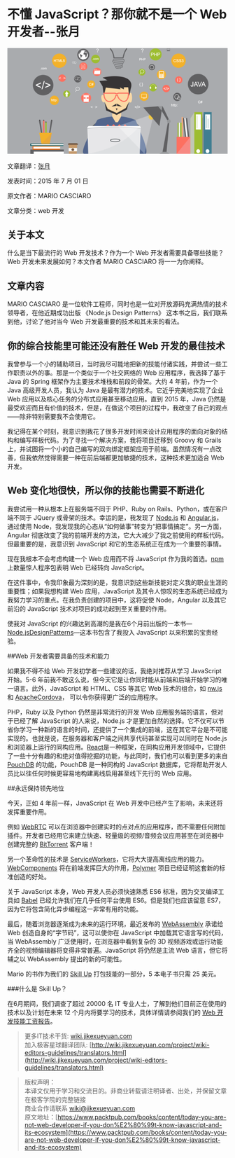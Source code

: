 # 不懂 JavaScript？那你就不是一个 Web 开发者--张月

![01](images/skill-up-blog_2.png)  

文章翻译：[张月](https://github.com/bitmoonz)  

发表时间：2015 年 7 月 01 日  

原文作者：MARIO CASCIARO  

文章分类：web 开发

## 关于本文

什么是当下最流行的 Web 开发技术？作为一个 Web 开发者需要具备哪些技能？Web 开发未来发展如何？本文作者 MARIO CASCIARO 将一一为你阐释。

## 文章内容

MARIO CASCIARO 是一位软件工程师，同时也是一位对开放源码充满热情的技术领导者，在他近期成功出版 《Node.js Design Patterns》 这本书之后，我们联系到他，讨论了他对当今 Web 开发最重要的技术和其未来的看法。

## 你的综合技能里可能还没有胜任 Web 开发的最佳技术

我曾参与一个小的辅助项目，当时我尽可能地把新的技能付诸实践，并尝试一些工作职责以外的事。那是一个类似于一个社交网络的 Web 应用程序，我选择了基于 Java 的 Spring 框架作为主要技术堆栈和前段的骨架。大约 4 年前，作为一个 Java 高级开发人员，我认为 Java 是最有潜力的技术。它近乎完美地实现了企业 Web 应用以及核心任务的分布式应用甚至移动应用。直到 2015 年，Java 仍然是最受欢迎而且有价值的技术，但是，在做这个项目的过程中，我改变了自己的观点——除非特别需要我不会使用它。

我记得在某个时刻，我意识到我花了很多开发时间来设计应用程序的面向对象的结构和编写样板代码。为了寻找一个解决方案，我将项目迁移到 Groovy 和 Grails 上，并试图将一个小的自己编写的双向绑定框架应用于前端。虽然情况有一点改善，但我依然觉得需要一种在前后端都更加敏捷的技术，这种技术更加适合 Web 开发。

## Web 变化地很快，所以你的技能也需要不断进化

我尝试用一种从根本上在服务端不同于 PHP、Ruby on Rails、Python，或在客户端不同于 JQuery 或骨架的技术。幸运的是，我发现了 [Node.js](https://nodejs.org/) 和 [Angular.js](https://angularjs.org/)，通过使用 Node，我发现我的心态从“如何做事”转变为“把事情搞定”。另一方面，Angular 彻底改变了我的前端开发的方法，它大大减少了我之前使用的样板代码。但最重要的是，我意识到 JavaScript 和它的生态系统正在成为一个重要的事情。

现在我根本不会考虑构建一个 Web 应用而不将 JavaScript 作为我的首选。[npm](https://www.npmjs.com/) 上数量惊人程序包表明 Web 已经转向 JavaScript。

在这件事中，令我印象最为深刻的是，我意识到这些新技能对定义我的职业生涯的重要性；如果我想构建 Web 应用，JavaScript 及其令人惊叹的生态系统已经成为我努力学习的重点。在我负责创建的项目中，这将促使 Node，Angular 以及其它前沿的 JavaScript 技术对项目的成功起到至关重要的作用。

使我对 JavaScript 的兴趣达到高潮的是我在6个月前出版的一本书—[Node.jsDesignPatterns](https://www.packtpub.com/web-development/nodejs-design-patterns)—这本书包含了我投入 JavaScript 以来积累的宝贵经验。

##Web 开发者需要具备的技术和能力

如果我不得不给 Web 开发初学者一些建议的话，我绝对推荐从学习 JavaScript 开始。5-6 年前我不敢这么说，但今天它是让你同时能从前端和后端开始学习的唯一语言。此外，JavaScript 和 HTML、CSS 等其它 Web 技术的组合，如 [nw.js](http://nwjs.io/) 和 [ApacheCordova](https://cordova.apache.org/)， 可以令你获得更广泛的应用程序。

PHP，Ruby 以及 Python 仍然是非常流行的开发 Web 应用服务端的语言，但对于已经了解 JavaScript 的人来说，Node.js 才是更加自然的选择。它不仅可以节省你学习一种新的语言的时间，还提供了一个集成的前端，这在其它平台是不可能实现的。也就是说，在服务器和客户端之间共享代码甚至实现可以同时在 Node.js 和浏览器上运行的同构应用。[React](http://facebook.github.io/react/)是一种框架，在同构应用开发领域中，它提供了一些十分有趣的和绝对值得挖掘的功能，与此同时，我们也可以看到更多的来自 [PouchDB](http://pouchdb.com/) 的功能，PouchDB 是一种同构的 JavaScript 数据库，它将帮助开发人员比以往任何时候更容易地构建离线启用甚至线下先行的 Web 应用。

##永远保持领先地位

今天，正如 4 年前一样，JavaScript 在 Web 开发中已经产生了影响，未来还将发挥重要作用。

例如 [WebRTC](http://www.webrtc.org/) 可以在浏览器中创建实时的点对点的应用程序，而不需要任何附加插件。开发者已经用它来建立快速、轻量级的视频/音频会议应用甚至在浏览器中创建完整的 [BitTorrent](https://github.com/feross/webtorrent) 客户端！

另一个革命性的技术是 [ServiceWorkers](http://www.html5rocks.com/en/tutorials/service-worker/introduction/)，它将大大提高离线应用的能力。[WebComponents](https://en.wikipedia.org/wiki/Web_Components) 将在前端发挥巨大的作用，[Polymer](https://www.polymer-project.org/) 项目已经证明这套新的标准创造的好处。

关于 JavaScript 本身，Web 开发人员必须快速熟悉 ES6 标准，因为交叉编译工具如 [Babel](https://babeljs.io/) 已经允许我们在几乎任何平台使用 ES6。但是我们也应该留意 ES7，因为它将包含简化异步编程这一非常有用的功能。

最后，随着浏览器逐渐成为未来的运行环境，最近发布的 [WebAssembly](https://github.com/WebAssembly) 承诺给 Web 创造自身的“字节码”，这可以使你在 JavaScript 中加载其它语言写的代码，当 WebAssembly 广泛使用时，在浏览器中看到复杂的 3D 视频游戏或运行功能齐全的视频编辑器将变得非常普遍。JavaScript 将仍然是主流 Web 语言，但它将辅之以 WebAssembly 提出的新的可能性。

Mario 的书作为我们的 [Skill Up](https://www.packtpub.com/web-development/nodejs-design-patterns) 打包技能的一部分，5 本电子书只需 25 美元。

###什么是 Skill Up？

在6月期间，我们调查了超过 20000 名 IT 专业人士，了解到他们目前正在使用的技术以及计划在未来 12 个月内将要学习的技术，具体详情请参阅我们的 [Web 开发技能工资报告](https://www.packtpub.com/skillup/web-dev-salary-report)。

> 更多IT技术干货: [wiki.jikexueyuan.com](wiki.jikexueyuan.com)   
> 加入极客星球翻译团队: [http://wiki.jikexueyuan.com/project/wiki-editors-guidelines/translators.html](http://wiki.jikexueyuan.com/project/wiki-editors-guidelines/translators.html)   

> 版权声明：   
> 本译文仅用于学习和交流目的。非商业转载请注明译者、出处，并保留文章在极客学院的完整链接   
> 商业合作请联系 wiki@jikexueyuan.com   
> 原文地址：[https://www.packtpub.com/books/content/today-you-are-not-web-developer-if-you-don%E2%80%99t-know-javascript-and-its-ecosystem](https://www.packtpub.com/books/content/today-you-are-not-web-developer-if-you-don%E2%80%99t-know-javascript-and-its-ecosystem)
